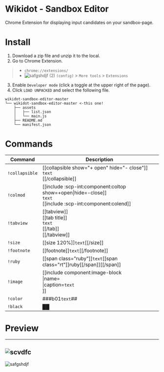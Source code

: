 # Wikidot - Sandbox Editor
Chrome Extension for displaying input candidates on your sandbox-page.

# Install
1. Download a zip file and unzip it to the local.
2. Go to Chrome Extension.
> * `chrome://extensions/`
> * ![safgshdjf (2)](https://user-images.githubusercontent.com/49482246/84563612-c54c4b80-ad97-11ea-9559-584dcc268f4f.png) `(config)` > `More tools` > `Extensions`
3. Enable `Developer mode` (click a toggle at the upper right of the page).
4. Click `LOAD UNPACKED` and select the following file.
```
wikidot-sandbox-editor-master
└── wikidot-sandbox-editor-master <-this one!
    ├── assets
    │   ├── list.json
    │   └── main.js
    ├── README.md
    └── manifest.json
```
# Commands
| Command  | Description |
|-----------|-------------|
| `!collapsible` | [[collapsible show="+ open" hide="- close"]]<br />`text`<br />[[/collapsible]] |
| `!colmod` | [[include :scp-int:component:coltop show=+open\|hide=-close]]<br />`text`<br />[[include :scp-int:component:colend]] |
| `!tabview` | [[tabview]]<br />[[tab title]]<br />`text`<br />[[/tab]]<br />[[/tabview]] |
| `!size` | [[size 120%]]`text`[[/size]] |
| `!footnote` | [[footnote]]`text`[[/footnote]] |
| `!ruby` | [[span class="ruby"]]`text`[[span class="rt"]]ruby[[/span]][[/span]] |
| `!image` | [[include component:image-block<br />\|name=<file name><br />\|caption=`text`<br />]] |
| `!color` | ###b01`text`## |
| `!black` | ██ |

# Preview
----
![scvdfc](https://user-images.githubusercontent.com/49482246/85929610-5a4f5880-b8f1-11ea-9532-920656164240.png)
----
![safgshdjf](https://user-images.githubusercontent.com/49482246/85929632-7f43cb80-b8f1-11ea-8bdf-c57b5dd091d1.png)
